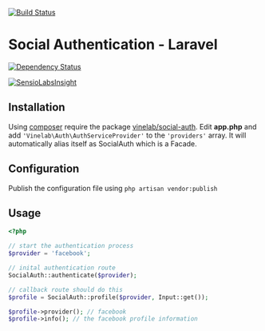 [![Build Status](https://travis-ci.org/Vinelab/social-auth.png?branch=3.0.0-dev)](https://travis-ci.org/Vinelab/social-auth)
# Social Authentication - Laravel

[![Dependency Status](https://www.versioneye.com//user/projects/53efc9c413bb062f5f0004bb/badge.svg?style=flat)](https://www.versioneye.com//user/projects/53efc9c413bb062f5f0004bb)

[![SensioLabsInsight](https://insight.sensiolabs.com/projects/66a62d07-c599-422e-a49a-1900d8f06430/big.png)](https://insight.sensiolabs.com/projects/66a62d07-c599-422e-a49a-1900d8f06430)

## Installation
Using [composer](http://getcomposer.org) require the package [vinelab/social-auth](https://packagist.org/packages/vinelab/social-auth).
Edit **app.php** and add ```'Vinelab\Auth\AuthServiceProvider'``` to the ```'providers'``` array.
It will automatically alias itself as SocialAuth which is a Facade.

## Configuration
Publish the configuration file using `php artisan vendor:publish`

## Usage
```php
<?php

// start the authentication process
$provider = 'facebook';

// inital authentication route
SocialAuth::authenticate($provider);

// callback route should do this
$profile = SocialAuth::profile($provider, Input::get());

$profile->provider(); // facebook
$profile->info(); // the facebook profile information
```
